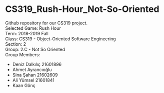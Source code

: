 # CS319_Rush-Hour_Not-So-Oriented  
Github repository for our CS319 project.  
Selected Game: Rush Hour  
Term: 2018-2019 Fall  
Class: CS319 - Object-Oriented Software Engineering  
Section: 2  
Group: 2.C - Not So Oriented  
Group Members:  
- Deniz Dalkılıç 21601896
- Ahmet Ayrancıoğlu
- Sina Şahan 21602609
- Ali Yümsel 21601841
- Kaan Gönç
